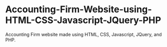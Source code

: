 # Accounting-Firm-Website-using-HTML-CSS-Javascript-JQuery-PHP
Accounting Firm website made using HTML, CSS, Javascript, JQuery, and PHP.
